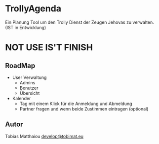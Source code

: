 TrollyAgenda
============

Ein Planung Tool um den Trolly Dienst der Zeugen Jehovas zu verwalten. (IST in Entwicklung) 

NOT USE IS'T FINISH
===================

RoadMap
-------

* User Verwaltung
  * Admins
  * Benutzer
  * Übersicht
* Kalender
  * Tag mit einem Klick für die Anmeldung und Abmeldung
  * Partner fragen und wenn beide Zustimmen eintragen (optional)

Autor
-----
Tobias Matthaiou <develop@tobimat.eu>
